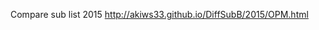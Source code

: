 Compare sub list 2015
<a href="http://akiws33.github.io/DiffSubB/2015/OPM.html">http://akiws33.github.io/DiffSubB/2015/OPM.html</a>
